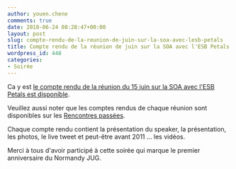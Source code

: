```yaml
---
author: youen.chene
comments: true
date: 2010-06-24 08:28:47+00:00
layout: post
slug: compte-rendu-de-la-reunion-de-juin-sur-la-soa-avec-lesb-petals
title: Compte rendu de la réunion de juin sur la SOA avec l'ESB Petals
wordpress_id: 448
categories:
- Soirée
---
```


Ca y est [le compte rendu de la réunion du 15 juin sur la SOA avec l'ESB Petals est disponible](../rencontres-passees/15062010-soa-avec-lesb-petals/).

Veuillez aussi noter que les comptes rendus de chaque réunion sont disponibles sur les [Rencontres passées](../rencontres-passees/).

Chaque compte rendu contient la présentation du speaker, la présentation, les photos, le live tweet et peut-être avant 2011 … les vidéos.

Merci à tous d'avoir participé à cette soirée qui marque le premier anniversaire du Normandy JUG.
